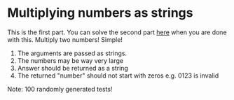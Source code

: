 # Multiplying numbers as strings

This is the first part. You can solve the second part <a href="https://www.codewars.com/kata/multiplying-numbers-as-strings-part-ii/javascript">here</a> when you are done with this.
Multiply two numbers! Simple!

1. The arguments are passed as strings.
2. The numbers may be way very large
3. Answer should be returned as a string
4. The returned "number" should not start with zeros e.g. 0123 is invalid

Note: 100 randomly generated tests!